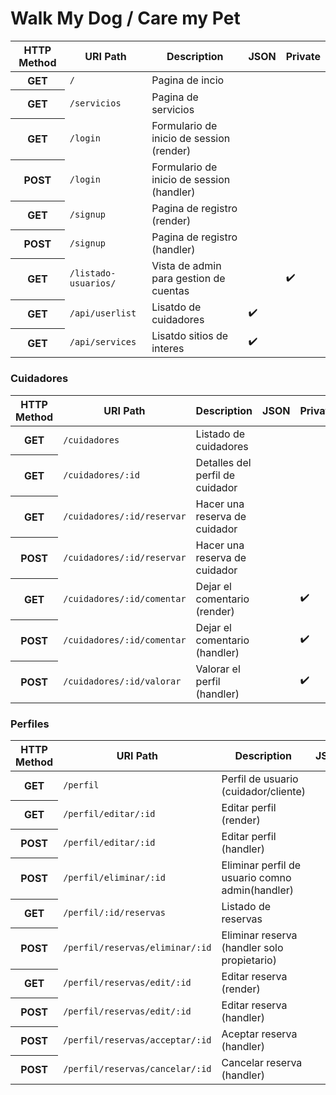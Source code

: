 <h1>Walk My Dog  / Care my Pet</h1>

<table>
  <thead>
    <tr>
      <th>HTTP Method</th>
      <th>URI Path</th>
      <th>Description</th>
      <th>JSON</th>
      <th>Private</th>
    </tr>
  </thead>

    
  <tbody>
     <tr>
      <th>GET</th>
      <td><code>/</code></td>
      <td>Pagina de incio</td>
      <td></td>
      <td></td>
    </tr>
    <tr>
      <th>GET</th>
      <td><code>/servicios</code></td>
      <td>Pagina de servicios</td>
      <td></td>
      <td></td>
    </tr>
     <tr>
      <th>GET</th>
      <td><code>/login</code></td>
      <td>Formulario de inicio de session (render)</td>
      <td></td>
      <td></td>
    </tr>
     <tr>
      <th>POST</th>
      <td><code>/login</code></td>
      <td>Formulario de inicio de session (handler)</td>
      <td></td>
      <td></td>
    </tr>
    <tr>
      <th>GET</th>
      <td><code>/signup</code></td>
      <td>Pagina de registro (render)</td>
      <td></td>
      <td></td>
    </tr>
    <tr>
      <th>POST</th>
      <td><code>/signup</code></td>
      <td>Pagina de registro (handler)</td>
      <td></td>
      <td></td>
    </tr>
    <tr>
      <th>GET</th>
      <td><code>/listado-usuarios/</code></td>
      <td>Vista de admin para gestion de cuentas</td>
      <td></td>
      <td>✔️</td>
    </tr>
    <tr>
      <th>GET</th>
      <td><code>/api/userlist</code></td>
      <td>Lisatdo de cuidadores</td>
      <td>✔️</td>
      <td></td>
    </tr>
    <tr>
      <th>GET</th>
      <td><code>/api/services</code></td>
      <td>Lisatdo sitios de interes</td>
      <td>✔️</td>
      <td></td>
    </tr>
 </tbody>
</table>



<h3>Cuidadores</h3>
<table>
  <thead>
    <tr>
      <th>HTTP Method</th>
      <th>URI Path</th>
      <th>Description</th>
      <th>JSON</th>
      <th>Private</th>
   </tr>
  </thead>
  <tbody>
     <tr>
      <th>GET</th>
      <td><code>/cuidadores</code></td>
      <td>Listado de cuidadores</td>
      <td></td>
      <td></td>
    </tr>
    <tr>
      <th>GET</th>
      <td><code>/cuidadores/:id</code></td>
      <td>Detalles del perfil de cuidador</td>
      <td></td>
      <td></td>
    </tr>
    <tr>
    <th>GET</th>
      <td><code>/cuidadores/:id/reservar</code></td>
      <td>Hacer una reserva de cuidador</td>
      <td></td>
      <td></td>
    </tr>
    <tr>
    <th>POST</th>
      <td><code>/cuidadores/:id/reservar</code></td>
      <td>Hacer una reserva de cuidador</td>
      <td></td>
      <td></td>
    </tr>
    <tr>
    <th>GET</th>
      <td><code>/cuidadores/:id/comentar</code></td>
      <td>Dejar el comentario (render)</td>
      <td></td>
      <td>✔️</td>
    </tr>
    <tr>
    <th>POST</th>
      <td><code>/cuidadores/:id/comentar</code></td>
      <td>Dejar el comentario (handler)</td>
      <td></td>
      <td>✔️</td>
    </tr>
        <tr>
    <th>POST</th>
      <td><code>/cuidadores/:id/valorar</code></td>
      <td>Valorar el perfil (handler)</td>
      <td></td>
      <td>✔️</td>
    </tr>
     </tbody>
</table>




<h3>Perfiles</h3>

<table>
  <thead>
    <tr>
      <th>HTTP Method</th>
      <th>URI Path</th>
      <th>Description</th>
      <th>JSON</th>
      <th>Private</th>
   </tr>
  </thead>

  <tbody>
    <tr>
      <th>GET</th>
      <td><code>/perfil</code></td>
      <td>Perfil de usuario (cuidador/cliente)</td>
      <td></td>
      <td>✔️</td>
    </tr>
    <tr>
      <th>GET</th>
      <td><code>/perfil/editar/:id</code></td>
      <td>Editar perfil (render)</td>
      <td></td>
      <td>✔️</td>
    </tr>
    <tr>
      <th>POST</th>
      <td><code>/perfil/editar/:id</code></td>
      <td>Editar perfil (handler)</td>
      <td></td>
      <td>✔️</td>
    </tr>
    <tr>
      <th>POST</th>
      <td><code>/perfil/eliminar/:id</code></td>
      <td>Eliminar perfil de usuario comno admin(handler)</td>
      <td></td>
      <td>✔️</td>
    </tr>
    <tr>
      <th>GET</th>
      <td><code>/perfil/:id/reservas</code></td>
      <td>Listado de reservas</td>
      <td></td>
      <td>✔️</td>
    </tr>
    <tr>
      <th>POST</th>
      <td><code>/perfil/reservas/eliminar/:id</code></td>
      <td>Eliminar reserva (handler solo propietario)</td>
      <td></td>
      <td>✔️</td>
    </tr>
    <tr>
      <th>GET</th>
      <td><code>/perfil/reservas/edit/:id</code></td>
      <td>Editar reserva (render)</td>
      <td></td>
      <td>✔️</td>
    </tr>
    <tr>
      <th>POST</th>
      <td><code>/perfil/reservas/edit/:id</code></td>
      <td>Editar reserva (handler)</td>
      <td></td>
      <td>✔️</td>
    </tr>
    <tr>
      <th>POST</th>
      <td><code>/perfil/reservas/acceptar/:id</code></td>
      <td>Aceptar reserva (handler)</td>
      <td></td>
      <td>✔️</td>
    </tr>
    <tr>
      <th>POST</th>
      <td><code>/perfil/reservas/cancelar/:id</code></td>
      <td>Cancelar reserva (handler)</td>
      <td></td>
      <td>✔️</td>
    </tr>
  </tbody>
</table>
